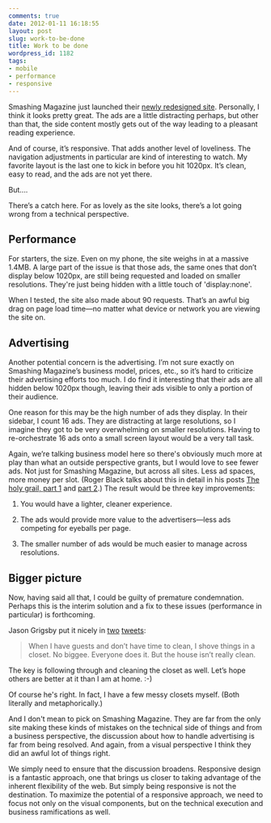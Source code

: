 ```yaml
---
comments: true
date: 2012-01-11 16:18:55
layout: post
slug: work-to-be-done
title: Work to be done
wordpress_id: 1182
tags:
- mobile
- performance
- responsive
---
```


Smashing Magazine just launched their [newly redesigned site](http://smashingmagazine.com). Personally, I think it looks pretty great. The ads are a little distracting perhaps, but other than that, the side content mostly gets out of the way leading to a pleasant reading experience.

And of course, it’s responsive. That adds another level of loveliness. The navigation adjustments in particular are kind of interesting to watch. My favorite layout is the last one to kick in before you hit 1020px. It’s clean, easy to read, and the ads are not yet there.

But….

There’s a catch here. For as lovely as the site looks, there’s a lot going wrong from a technical perspective.


## Performance


For starters, the size. Even on my phone, the site weighs in at a massive 1.4MB. A large part of the issue is that those ads, the same ones that don’t display below 1020px, are still being requested and loaded on smaller resolutions. They're just being hidden with a little touch of 'display:none'.

When I tested, the site also made about 90 requests. That’s an awful big drag on page load time—no matter what device or network you are viewing the site on.


## Advertising


Another potential concern is the advertising. I’m not sure exactly on Smashing Magazine’s business model, prices, etc., so it’s hard to criticize their advertising efforts too much. I do find it interesting that their ads are all hidden below 1020px though, leaving their ads visible to only a portion of their audience.

One reason for this may be the high number of ads they display. In their sidebar, I count 16 ads. They are distracting at large resolutions, so I imagine they got to be very overwhelming on smaller resolutions. Having to re-orchestrate 16 ads onto a small screen layout would be a very tall task.

Again, we’re talking business model here so there's obviously much more at play than what an outside perspective grants, but I would love to see fewer ads. Not just for Smashing Magazine, but across all sites. Less ad spaces, more money per slot. (Roger Black talks about this in detail in his posts [The holy grail, part 1](http://rogerblack.com/blog/post/the_holy_grail_part_i) and [part 2](http://rogerblack.com/blog/post/the_holy_grail_part_2).) The result would be three key improvements:



	
  1. You would have a lighter, cleaner experience.

	
  2. The ads would provide more value to the advertisers—less ads competing for eyeballs per page.

	
  3. The smaller number of ads would be much easier to manage across resolutions.




## Bigger picture


Now, having said all that, I could be guilty of premature condemnation. Perhaps this is the interim solution and a fix to these issues (performance in particular) is forthcoming.

Jason Grigsby put it nicely in [two](https://twitter.com/#!/grigs/status/157200482429960192) [tweets](https://twitter.com/#!/grigs/status/157200706317729792):


> When I have guests and don’t have time to clean, I shove things in a closet. No biggee. Everyone does it. But the house isn’t really clean.

The key is following through and cleaning the closet as well. Let’s hope others are better at it than I am at home. :-)


Of course he's right. In fact, I have a few messy closets myself. (Both literally and metaphorically.)

And I don't mean to pick on Smashing Magazine. They are far from the only site making these kinds of mistakes on the technical side of things and from a business perspective, the discussion about how to handle advertising is far from being resolved. And again, from a visual perspective I think they did an awful lot of things right.

We simply need to ensure that the discussion broadens. Responsive design is a fantastic approach, one that brings us closer to taking advantage of the inherent flexibility of the web. But simply being responsive is not the destination. To maximize the potential of a responsive approach, we need to focus not only on the visual components, but on the technical execution and business ramifications as well.
